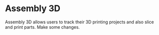 # Assembly 3D

Assembly 3D allows users to track their 3D printing projects and also slice and print parts. Make some changes.
